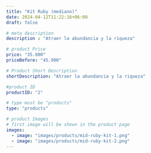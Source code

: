 ```yaml
---
title: "Kit Ruby (mediano)"
date: 2024-04-12T11:22:16+06:00
draft: false

# meta description
description : "Atraer la abundancia y la riqueza"

# product Price
price: "35.000"
priceBefore: "45.900"

# Product Short Description
shortDescription: "Atraer la abundancia y la riqueza"

#product ID
productID: "2"

# type must be "products"
type: "products"

# product Images
# first image will be shown in the product page
images:
  - image: "images/products/mid-ruby-kit-1.png"
  - image: "images/products/mid-ruby-kit-2.png"
---
```

